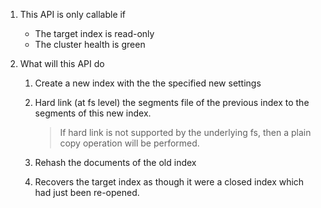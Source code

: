 1. This API is only callable if 

   * The target index is read-only
   * The cluster health is green

2. What will this API do

   1. Create a new index with the the specified new settings
   2. Hard link (at fs level) the segments file of the previous index to the 
      segments of this new index.

      > If hard link is not supported by the underlying fs, then a plain copy
      > operation will be performed.

   3. Rehash the documents of the old index
   4. Recovers the target index as though it were a closed index which had just
      been re-opened.
